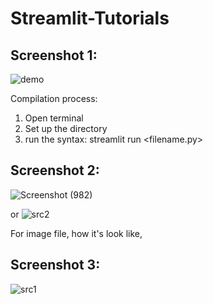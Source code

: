 # Streamlit-Tutorials


## Screenshot 1:
![demo](https://github.com/acfilok96/Streamlit-Tutorials/assets/88615645/6c7c9416-d944-480f-b2d4-d0a7e5ec8594)


Compilation process:

1. Open terminal
2. Set up the directory
3. run the syntax: streamlit run <filename.py>

## Screenshot 2:
![Screenshot (982)](https://github.com/acfilok96/Streamlit-Tutorials/assets/88615645/427f7692-30ac-4968-94e3-250bc8e3099b)

or
![src2](https://github.com/acfilok96/Streamlit-Tutorials/assets/88615645/572e5321-8ecc-4150-9019-dec8c1e851a0)



For image file, how it's look like,
## Screenshot 3:
![src1](https://github.com/acfilok96/Streamlit-Tutorials/assets/88615645/6716fb77-a491-4922-a091-36384922fc02)
